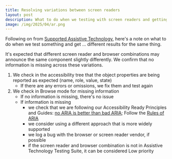 ```yaml
---
title: Resolving variations between screen readers
layout: post
description: What to do when we testing with screen readers and getting different results for the same thing.
image: /img/2025/04/ar.png
---
```


Following on from [Supported Assistive Technology](/2025/04/21/supported-assistive-technology/), here's a note on what to do when we test something and get ... different results for the same thing.

It's expected that different screen reader and browser combinations may announce the same component slightly differently. We confirm that no information is missing across these variations.

1. We check in the accessibility tree that the object properties are being reported as expected (name, role, value, state)
    - If there are any errors or omissions, we fix them and test again
2. We check in Browse mode for missing information
    - If no information is missing, there's no issue
    - If information is missing
        - we check that we are following our Accessibility Ready Principles and Guides: [no ARIA is better than bad ARIA](https://www.w3.org/WAI/ARIA/apg/practices/read-me-first/); Follow the [Rules of ARIA](https://www.w3.org/TR/using-aria/#NOTES)
        - we consider using a different approach that is more widely supported
        - we log a bug with the browser or screen reader vendor, if possible
        - if the screen reader and browser combination is not in Assistive Technology Testing Suite, it can be considered Low priority
